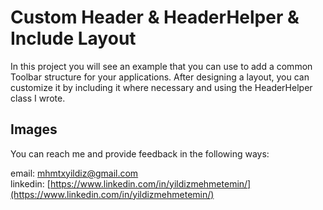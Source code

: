 # Custom Header & HeaderHelper & Include Layout

In this project you will see an example that you can use to add a common Toolbar structure for your applications.
After designing a layout, you can customize it by including it where necessary and using the HeaderHelper class I wrote.

## Images



You can reach me and provide feedback in the following ways:


email: <mhmtxyildiz@gmail.com>  
linkedin: [https://www.linkedin.com/in/yildizmehmetemin/](https://www.linkedin.com/in/yildizmehmetemin/)
